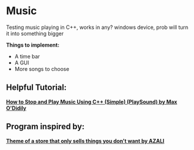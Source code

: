 # Music
Testing music playing in C++, works in any? windows device, prob will turn it into something bigger <br>

__Things to implement:__
- A time bar
- A GUI
- More songs to choose

## Helpful Tutorial:
[__How to Stop and Play Music Using C++ (Simple) (PlaySound) by Max O'Didily__](https://youtu.be/zOljIjBJvRI?si=5HRZfie-jNbrRgWC)

## Program inspired by:
[__Theme of a store that only sells things you don't want by AZALI__](https://youtu.be/mB6YotDQ_ow?si=VAmhwM6ha1-DwG2i)
